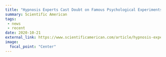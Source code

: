 ```yaml
---
title: "Hypnosis Experts Cast Doubt on Famous Psychological Experiments"
summary: Scientific American
tags:
 - news
 - recent
date: 2020-10-21
external_link: https://www.scientificamerican.com/article/hypnosis-experts-cast-doubt-on-famous-psychological-experiments/
image:
  focal_point: "Center"
---
```

